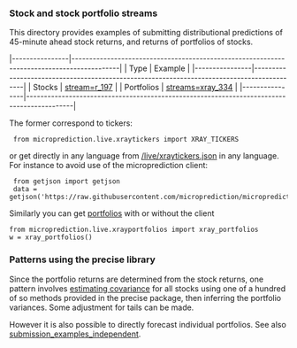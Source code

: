 
### Stock and stock portfolio streams
This directory provides examples of 
submitting distributional predictions of 45-minute ahead stock returns, and returns of portfolios of stocks. 

 |----------------|-------------------------------------------------------------------------------------------|
 | Type           | Example                                                                                   | 
 |----------------|-------------------------------------------------------------------------------------------|
 | Stocks         | [stream=r_197](https://www.microprediction.org/stream_dashboard.html?stream=r_197)        |
 | Portfolios     | [streams=xray_334](https://www.microprediction.org/stream_dashboard.html?stream=xray_334) |
 |----------------|-------------------------------------------------------------------------------------------|


The former correspond to tickers:
 
     from microprediction.live.xraytickers import XRAY_TICKERS 
     
or get directly in any language from [/live/xraytickers.json](https://raw.githubusercontent.com/microprediction/microprediction/master/microprediction/live/xraytickers.json) in any language. For
instance to avoid use of the microprediction client:

     from getjson import getjson      
     data = getjson('https://raw.githubusercontent.com/microprediction/microprediction/master/microprediction/live/xraytickers.json')

Similarly you can get [portfolios](https://raw.githubusercontent.com/microprediction/microprediction/master/microprediction/live/xrayportfolios.json) with or without the client

    from microprediction.live.xrayportfolios import xray_portfolios
    w = xray_portfolios()
      
### Patterns using the precise library

Since the portfolio returns are determined from the stock returns, one pattern involves [estimating covariance](https://github.com/microprediction/precise/blob/main/examples_basic_usage/running_empirical_population_covariance.py) for all stocks using one of a hundred of
so methods provided in the precise package, then inferring the portfolio variances. Some adjustment for tails can be made. 

However it is also possible to directly forecast individual portfolios. See also [submission_examples_independent](https://github.com/microprediction/microprediction/tree/master/submission_examples_independent). 

